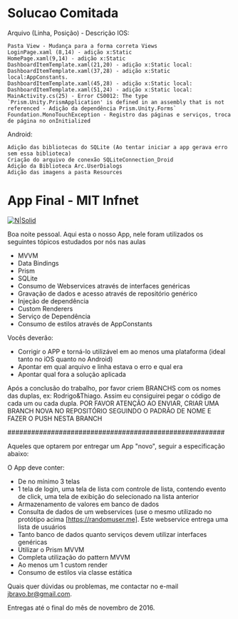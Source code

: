 # Solucao Comitada

Arquivo (Linha, Posição) - Descrição
IOS:

    Pasta View - Mudança para a forma correta Views
    LoginPage.xaml (8,14) - adição x:Static
    HomePage.xaml(9,14) - adição x:Static
    DashboardItemTemplate.xaml(21,20) - adição x:Static local:
    DashboardItemTemplate.xaml(37,28) - adição x:Static local:AppConstants.
    DashboardItemTemplate.xaml(45,28) - adição x:Static local:
    DashboardItemTemplate.xaml(51,24) - adição x:Static local:
    MainActivity.cs(25) - Error CS0012: The type `Prism.Unity.PrismApplication' is defined in an assembly that is not referenced - Adição da dependência Prism.Unity.Forms`
    Foundation.MonoTouchException - Registro das páginas e serviços, troca de página no onInitialized


Android:

    Adição das bibliotecas do SQLite (Ao tentar iniciar a app gerava erro sem essa biblioteca)
    Criação do arquivo de conexão SQLiteConnection_Droid
    Adição da Biblioteca Arc.UserDialogs
    Adição das imagens a pasta Resources

# App Final - MIT Infnet

[![N|Solid](https://cldup.com/dTxpPi9lDf.thumb.png)](https://nodesource.com/products/nsolid)

Boa noite pessoal. Aqui esta o nosso App, nele foram utilizados os seguintes tópicos estudados por nós nas aulas

  - MVVM
  - Data Bindings
  - Prism
  - SQLite
  - Consumo de Webservices através de interfaces genéricas
  - Gravação de dados e acesso através de repositório genérico
  - Injeção de dependência
  - Custom Renderers
  - Serviço de Dependência
  - Consumo de estilos através de AppConstants

Vocês deverão:
  - Corrigir o APP e torná-lo utilizável em ao menos uma plataforma (ideal tanto no iOS quanto no Android)
  - Apontar em qual arquivo e linha estava o erro e qual era
  - Apontar qual fora a solução aplicada

Após a conclusão do trabalho, por favor criem BRANCHS com os nomes das duplas, ex: Rodrigo&Thiago. Assim eu consiguirei pegar o código de cada um ou cada dupla. POR FAVOR ATENÇÃO AO ENVIAR, CRIAR UMA BRANCH NOVA NO REPOSITÓRIO SEGUINDO O PADRÃO DE NOME E FAZER O PUSH NESTA BRANCH

#######################################################

Aqueles que optarem por entregar um App "novo", seguir a especificação abaixo:

O App deve conter:

* De no mínimo 3 telas
* 1 tela de login, uma tela de lista com controle de lista, contendo evento de click, uma tela de exibição do selecionado na lista anterior
* Armazenamento de valores em banco de dados
* Consulta de dados de um webservices (use o mesmo utilizado no protótipo acima [https://randomuser.me]. Este webservice entrega uma lista de usuários
* Tanto banco de dados quanto serviços devem utilizar interfaces genéricas
* Utilizar o Prism MVVM
* Completa utilização do pattern MVVM
* Ao menos um 1 custom render
* Consumo de estilos via classe estática

Quais quer dúvidas ou problemas, me contactar no e-mail jbravo.br@gmail.com.

Entregas até o final do mês de novembro de 2016.
